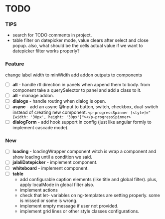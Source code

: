 # TODO

### TIPS

- search for TODO comments in project.
- table filter on datepicker mode, value clears after select and close popup. also, what should be the cells actual
  value if we want to datepicker filter works properly?

### Feature

change label width to minWidth
add addon outputs to components
- [ ] **all** - handle rtl direction in panels when append them to body. from component take a querySelector to panel
  and add a class to it.
- [ ] **all** - manage addon.
- [ ] **dialogs** - handle routing when dialog is open.
- [ ] **async** - add an async @Input to button, switch, checkbox, dual-switch instead of creating new component.
  `<p-progressSpinner [style]="{width: '30px', height: '30px'}"></p-progressSpinner>`
- [ ] **dialogForm** - add hook support in config (just like angular formly to implement cascade mode).

### New

- [ ] **loading** - loadingWrapper component witch is wrap a component and show loading until a condition we said.
- [ ] **jalaliDatepicker** - implement component.
- [ ] **whiteboard** - implement component.
- [ ] **table**
  - add configurable caption elements (like title and global filter). plus, apply localMode in global filter also.
  - implement actions
  - check that let- variables on ng-templates are setting properly. some is missed or some is wrong.
  - implement empty message if user not provided.
  - implement grid lines or other style classes configurations.
